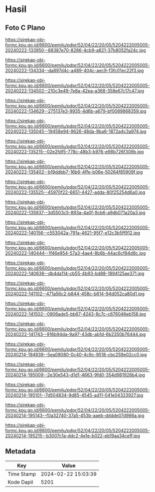 # Hasil

## Foto C Plano

https://sirekap-obj-formc.kpu.go.id/6600/pemilu/pdpr/52/04/22/20/05/5204222005005-20240222-133950--88387e70-8286-4cb9-a821-37b8052fa24c.jpg

https://sirekap-obj-formc.kpu.go.id/6600/pemilu/pdpr/52/04/22/20/05/5204222005005-20240222-134334--da897d4c-a489-404c-aec9-f3fc01ec22f3.jpg

https://sirekap-obj-formc.kpu.go.id/6600/pemilu/pdpr/52/04/22/20/05/5204222005005-20240222-134502--210c3e49-7e8a-42ea-a368-358e67c17c47.jpg

https://sirekap-obj-formc.kpu.go.id/6600/pemilu/pdpr/52/04/22/20/05/5204222005005-20240222-134629--275137e3-9935-4d6b-a679-bf0089868359.jpg

https://sirekap-obj-formc.kpu.go.id/6600/pemilu/pdpr/52/04/22/20/05/5204222005005-20240222-135045--19458e94-9626-48da-9ba6-1872a4c3a974.jpg

https://sirekap-obj-formc.kpu.go.id/6600/pemilu/pdpr/52/04/22/20/05/5204222005005-20240222-135215--02e2fdf5-778c-48b3-b976-e98b726f309b.jpg

https://sirekap-obj-formc.kpu.go.id/6600/pemilu/pdpr/52/04/22/20/05/5204222005005-20240222-135402--b19ddbb7-16b6-4ffe-b06e-50264f85909f.jpg

https://sirekap-obj-formc.kpu.go.id/6600/pemilu/pdpr/52/04/22/20/05/5204222005005-20240222-135525--45970f22-6651-4427-adda-80f25254d6a0.jpg

https://sirekap-obj-formc.kpu.go.id/6600/pemilu/pdpr/52/04/22/20/05/5204222005005-20240222-135937--3d5503c5-893a-4a0f-9cb6-a9db071a20a3.jpg

https://sirekap-obj-formc.kpu.go.id/6600/pemilu/pdpr/52/04/22/20/05/5204222005005-20240222-140156--c553042a-791a-4621-95f7-e12c3b5ff912.jpg

https://sirekap-obj-formc.kpu.go.id/6600/pemilu/pdpr/52/04/22/20/05/5204222005005-20240222-140444--1f46e954-57a3-4ae4-8b6b-44ac6cf84d8c.jpg

https://sirekap-obj-formc.kpu.go.id/6600/pemilu/pdpr/52/04/22/20/05/5204222005005-20240222-140638--db4da114-cb55-4b93-bd88-1894125ae371.jpg

https://sirekap-obj-formc.kpu.go.id/6600/pemilu/pdpr/52/04/22/20/05/5204222005005-20240222-141102--471a56c2-b844-458c-b614-94d052ca80d1.jpg

https://sirekap-obj-formc.kpu.go.id/6600/pemilu/pdpr/52/04/22/20/05/5204222005005-20240222-141502--0906ade5-bb67-4243-8c7c-c676046eb158.jpg

https://sirekap-obj-formc.kpu.go.id/6600/pemilu/pdpr/52/04/22/20/05/5204222005005-20240222-141743--916b94da-9a97-43db-ab1d-6b2350b76444.jpg

https://sirekap-obj-formc.kpu.go.id/6600/pemilu/pdpr/52/04/22/20/05/5204222005005-20240214-194939--5ea09080-0c40-4c9c-9518-cbc259e02cc0.jpg

https://sirekap-obj-formc.kpu.go.id/6600/pemilu/pdpr/52/04/22/20/05/5204222005005-20240214-195009--2e30e543-d1d1-4663-9fd0-354d981926b4.jpg

https://sirekap-obj-formc.kpu.go.id/6600/pemilu/pdpr/52/04/22/20/05/5204222005005-20240214-195101--7d504834-9d85-4545-ad11-041e04323927.jpg

https://sirekap-obj-formc.kpu.go.id/6600/pemilu/pdpr/52/04/22/20/05/5204222005005-20240214-195143--f0a32740-37a5-453b-aaeb-dddde07d986a.jpg

https://sirekap-obj-formc.kpu.go.id/6600/pemilu/pdpr/52/04/22/20/05/5204222005005-20240214-195215--b3007c1a-ddc2-4e1e-b022-eb19aa34ceff.jpg


## Metadata

| Key        | Value               |
| ---------- | ------------------- |
| Time Stamp | 2024-02-22 15:03:39 |
| Kode Dapil | 5201                |



